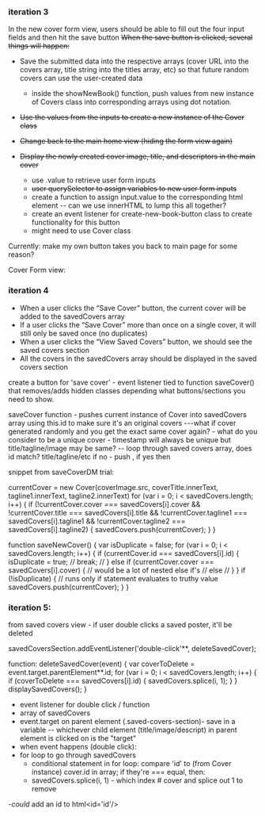 ### iteration 3

In the new cover form view, users should be able to fill out the four input fields and then hit the save button
  ~~When the save button is clicked, several things will happen:~~
  * Save the submitted data into the respective arrays (cover URL into the covers array, title string into the titles array, etc) so that future random covers can use the user-created data
    * inside the showNewBook() function, push values from new instance of Covers class into corresponding arrays using dot notation.
  * ~~Use the values from the inputs to create a new instance of the Cover class~~
  * ~~Change back to the main home view (hiding the form view again)~~
  * ~~Display the newly created cover image, title, and descriptors in the main cover~~

    * use .value to retrieve user form inputs
    * ~~user querySelector to assign variables to new user form inputs~~
    * create a function to assign input.value to the corresponding html element -- can we use innerHTML to lump this all together?
    * create an event listener for create-new-book-button class to create functionality for this button
    * might need to use Cover class

Currently: make my own button takes you back to main page for some reason?

Cover Form view:
<!-- save user input for cover image (URL of image), title string, descriptors and save into existing arrays -->

### iteration 4

* When a user clicks the “Save Cover” button, the current cover will be added to the savedCovers array
* If a user clicks the “Save Cover” more than once on a single cover, it will still only be saved once (no duplicates)
* When a user clicks the “View Saved Covers” button, we should see the saved covers section
* All the covers in the savedCovers array should be displayed in the saved covers section

create a button for 'save cover' - event listener tied to function saveCover() that removes/adds hidden classes depending what buttons/sections you need to show.

saveCover function - pushes current instance of Cover into savedCovers array using this.id to make sure it's an original covers
---what if cover generated randomly and you get the exact same cover again? - what do you consider to be a unique cover - timestamp will always be unique but title/tagline/image may be same?
-- loop through saved covers array, does id match? title/tagline/etc if no - push , if yes then

snippet from saveCoverDM trial:

currentCover = new Cover(coverImage.src, coverTitle.innerText, tagline1.innerText, tagline2.innerText)
for (var i = 0; i < savedCovers.length; i++) {
  if (!currentCover.cover === savedCovers[i].cover && !currentCover.title === savedCovers[i].title && !currentCover.tagline1 === savedCovers[i].tagline1 && !currentCover.tagline2 === savedCovers[i].tagline2) {
    savedCovers.push(currentCover);
  }
}

function saveNewCover() {
  var isDuplicate = false;
  for (var i = 0; i < savedCovers.length; i++) {
    if (currentCover.id === savedCovers[i].id) {
      isDuplicate = true;
    //   break;
    // } else if (currentCover.cover === savedCovers[i].cover) { // would be a lot of nested else if's
    //   else
    // }
  }
  if (!isDuplicate) { // runs only if statement evaluates to truthy value
  savedCovers.push(currentCover);
  }
}


### iteration 5:

from saved covers view - if user double clicks a saved poster, it'll be deleted

savedCoversSection.addEventListener('double-click'**, deleteSavedCover);

function:
deleteSavedCover(event) {
  var coverToDelete = event.target.parentElement**.id;
  for (var i = 0; i < savedCovers.length; i++) {
    if (coverToDelete === savedCovers[i].id) {
      savedCovers.splice(i, 1);
    }
  }
  displaySavedCovers();
}

* event listener for double click / function
* array of savedCovers
* event.target on parent element (.saved-covers-section)- save in a variable -- whichever child element (title/image/descript) in parent element is clicked on is the "target"
* when event happens (double click):
* for loop to go through savedCovers
  *  conditional statement in for loop: compare 'id' to (from Cover instance) cover.id in array; if they're === equal, then:
    * savedCovers.splice(i, 1) - which index # cover and splice out 1 to remove


-*could* add an id to html<id='id'/>
